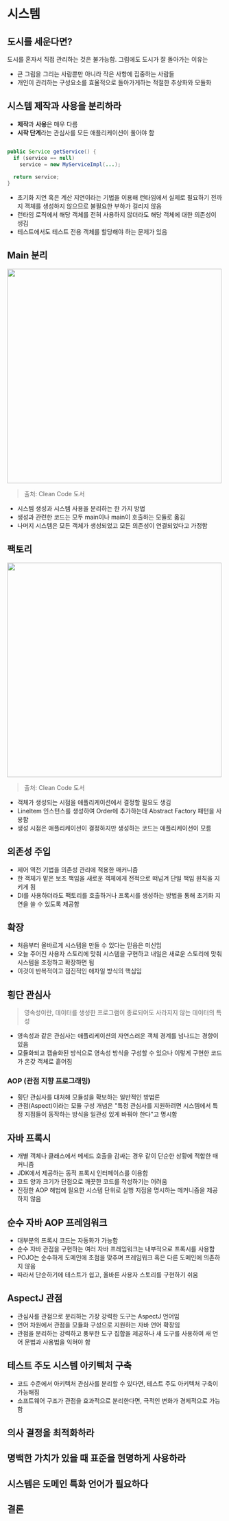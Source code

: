 # 시스템

## 도시를 세운다면?
도시를 혼자서 직접 관리하는 것은 불가능함. 그럼에도 도시가 잘 돌아가는 이유는
- 큰 그림을 그리는 사람뿐만 아니라 작은 사항에 집중하는 사람들
- 개인이 관리하는 구성요소를 효율적으로 돌아가게하는 적절한 추상화와 모듈화

## 시스템 제작과 사용을 분리하라
- **제작**과 **사용**은 매우 다름
- **시작 단계**라는 관심사를 모든 애플리케이션이 풀어야 함

```java

public Service getService() {
  if (service == null)
    service = new MyServiceImpl(...);
    
  return service;
}

```
- 초기화 지연 혹은 계산 지연이라는 기법을 이용해 런타임에서 실제로 필요하기 전까지 객체를 생성하지 않으므로 불필요한 부하가 걸리지 않음  
- 런타임 로직에서 해당 객체를 전혀 사용하지 않더라도 해당 객체에 대한 의존성이 생김
- 테스트에서도 테스트 전용 객체를 할당해야 하는 문제가 있음

## Main 분리
<img width="500" src="https://user-images.githubusercontent.com/50200481/205482490-cc8e0b74-487d-4b78-a3c0-9949c902243b.png">

> 출처: Clean Code 도서

- 시스템 생성과 시스템 사용을 분리하는 한 가지 방법
- 생성과 관련한 코드는 모두 main이나 main이 호출하는 모듈로 옮김
- 나머지 시스템은 모든 객체가 생성되었고 모든 의존성이 연결되었다고 가정함

## 팩토리
<img width="500" src="https://user-images.githubusercontent.com/50200481/205482779-b56908e9-f4f1-4b35-96d5-75a749be6df6.png">

> 출처: Clean Code 도서

- 객체가 생성되는 시점을 애플리케이션에서 결정할 필요도 생김
- LineItem 인스턴스를 생성하여 Order에 추가하는데 Abstract Factory 패턴을 사용함
- 생성 시점은 애플리케이션이 결정하지만 생성하는 코드는 애플리케이션이 모름

## 의존성 주입
- 제어 역전 기법을 의존성 관리에 적용한 매커니즘
- 한 객체가 맡은 보조 책임을 새로운 객체에게 전적으로 떠넘겨 단일 책임 원칙을 지키게 됨
- DI를 사용하더라도 팩토리를 호출하거나 프록시를 생성하는 방법을 통해 초기화 지연을 쓸 수 있도록 제공함

## 확장
- 처음부터 올바르게 시스템을 만들 수 있다는 믿음은 미신임
- 오늘 주어진 사용자 스토리에 맞춰 시스템을 구현하고 내일은 새로운 스토리에 맞춰 시스템을 조정하고 확장하면 됨
- 이것이 반복적이고 점진적인 애자일 방식의 핵심임

## 횡단 관심사
> 영속성이란, 데이터를 생성한 프로그램이 종료되어도 사라지지 않는 데이터의 특성
- 영속성과 같은 관심사는 애플리케이션의 자연스러운 객체 경계를 넘나드는 경향이 있음
- 모듈화되고 캡슐화된 방식으로 영속성 방식을 구성할 수 있으나 이렇게 구현한 코드가 온갖 객체로 흩어짐

### AOP (관점 지향 프로그래밍)
- 횡단 관심사를 대처해 모듈성을 확보하는 일반적인 방법론
- 관점(Aspect)이라는 모듈 구성 개념은 "특정 관심사를 지원하려면 시스템에서 특정 지점들이 동작하는 방식을 일관성 있게 바꿔야 한다"고 명시함

## 자바 프록시
- 개별 객체나 클래스에서 메세드 호출을 감싸는 경우 같이 단순한 상황에 적합한 매커니즘
- JDK에서 제공하는 동적 프록시 인터페이스를 이용함
- 코드 양과 크기가 단점으로 깨끗한 코드를 작성하기는 어려움
- 진정한 AOP 해법에 필요한 시스템 단위로 실행 지점을 명시하는 메커니즘을 제공하지 않음

## 순수 자바 AOP 프레임워크
- 대부분의 프록시 코드는 자동화가 가능함
- 순수 자바 관점을 구현하는 여러 자바 프레임워크는 내부적으로 프록시를 사용함
- POJO는 순수하게 도메인에 초점을 맞추며 프레임워크 혹은 다른 도메인에 의존하지 않음
- 따라서 단순하기에 테스트가 쉽고, 올바른 사용자 스토리를 구현하기 쉬움

## AspectJ 관점
- 관심사를 관점으로 분리하는 가장 강력한 도구는 AspectJ 언어임
- 언어 차원에서 관점을 모듈화 구성으로 지원하는 자바 언어 확장임
- 관점을 분리하는 강력하고 풍부한 도구 집합을 제공하나 새 도구를 사용하여 새 언어 문법과 사용법을 익혀야 함

## 테스트 주도 시스템 아키텍처 구축
- 코드 수준에서 아키텍처 관심사를 분리할 수 있다면, 테스트 주도 아키텍처 구축이 가능해짐
- 소프트웨어 구조가 관점을 효과적으로 분리한다면, 극적인 변화가 경제적으로 가능함

## 의사 결정을 최적화하라

## 명백한 가치가 있을 때 표준을 현명하게 사용하라

## 시스템은 도메인 특화 언어가 필요하다

## 결론
